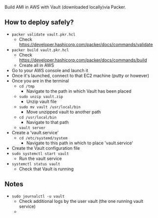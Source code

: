Build AMI in AWS with Vault (downloaded locally)via Packer.

## How to deploy safely?
* `packer validate vault.pkr.hcl`
  * Check https://developer.hashicorp.com/packer/docs/commands/validate
* `packer build vault.pkr.hcl`
  * Check https://developer.hashicorp.com/packer/docs/commands/build
  *  Create all in AWS
* Go to your AWS console and launch it
* Once it's launched, connect to that EC2 machine (putty or however)
* Once you are in the terminal
  * `cd /tmp`
    * Navigate to the path in which Vault has been placed
  * `sudo unzip vault.zip`
    * Unzip vault file
  * `sudo mv vault /usr/local/bin`
    * Move unzipped vault to another path
  * `cd /usr/local/bin`
    * Navigate to that path
  * `vault server`
* Create a 'vault.service'
  * `cd /etc/systemd/system`
    * Navigate to this path in which to place 'vault.service'
* Create the Vault configuration file
* `sudo systemctl start vault`
  * Run the vault service
* `systemctl status vault`
  * Check that Vault is running


## Notes
* `sudo journalctl -u vault`
  * Check additional logs by the user vault (the one running vault service)
  * 

